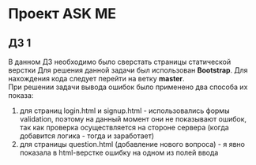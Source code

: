 # Проект ASK ME
## ДЗ 1
В данном ДЗ необходимо было сверстать страницы статической верстки
Для решения данной задачи был использован __Bootstrap__.
Для нахождения кода следует перейти на ветку __master__.\
При решении задачи вывода ошибок было применено два способа их показа:
1) для страниц login.html и signup.html - использовались формы validation, поэтому на данный момент они не показывают ошибок, так как проверка осуществляется на стороне сервера (когда добавится логика - тогда и заработает)
2) для страницы question.html (добавление нового вопроса) - я явно показала в html-верстке ошибку на одном из полей ввода
